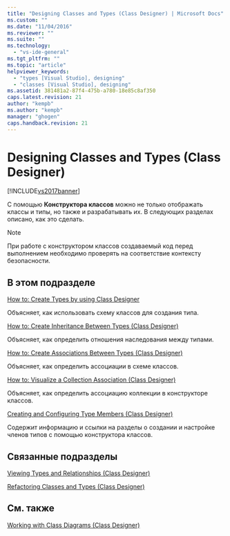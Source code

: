 ```yaml
---
title: "Designing Classes and Types (Class Designer) | Microsoft Docs"
ms.custom: ""
ms.date: "11/04/2016"
ms.reviewer: ""
ms.suite: ""
ms.technology: 
  - "vs-ide-general"
ms.tgt_pltfrm: ""
ms.topic: "article"
helpviewer_keywords: 
  - "types [Visual Studio], designing"
  - "classes [Visual Studio], designing"
ms.assetid: 381481a2-87f4-475b-a780-18e85c8af350
caps.latest.revision: 21
author: "kempb"
ms.author: "kempb"
manager: "ghogen"
caps.handback.revision: 21
---
```

# Designing Classes and Types (Class Designer)
[!INCLUDE[vs2017banner](../code-quality/includes/vs2017banner.md)]

С помощью **Конструктора классов** можно не только отображать классы и типы, но также и разрабатывать их.  В следующих разделах описано, как это сделать.  
  
> [!NOTE]
>  При работе с конструктором классов создаваемый код перед выполнением необходимо проверять на соответствие контексту безопасности.  
  
## В этом подразделе  
 [How to: Create Types by using Class Designer](../ide/how-to-create-types-by-using-class-designer.md)  
  
 Объясняет, как использовать схему классов для создания типа.  
  
 [How to: Create Inheritance Between Types \(Class Designer\)](../ide/how-to-create-inheritance-between-types-class-designer.md)  
  
 Объясняет, как определить отношения наследования между типами.  
  
 [How to: Create Associations Between Types \(Class Designer\)](../ide/how-to-create-associations-between-types-class-designer.md)  
  
 Объясняет, как определить ассоциации в схеме классов.  
  
 [How to: Visualize a Collection Association \(Class Designer\)](../Topic/How%20to:%20Visualize%20a%20Collection%20Association%20\(Class%20Designer\).md)  
  
 Объясняет, как определить ассоциацию коллекции в конструкторе классов.  
  
 [Creating and Configuring Type Members \(Class Designer\)](../ide/creating-and-configuring-type-members-class-designer.md)  
  
 Содержит информацию и ссылки на разделы о создании и настройке членов типов с помощью конструктора классов.  
  
## Связанные подразделы  
 [Viewing Types and Relationships \(Class Designer\)](../ide/viewing-types-and-relationships-class-designer.md)  
  
 [Refactoring Classes and Types \(Class Designer\)](../ide/refactoring-classes-and-types-class-designer.md)  
  
## См. также  
 [Working with Class Diagrams \(Class Designer\)](../ide/working-with-class-diagrams-class-designer.md)